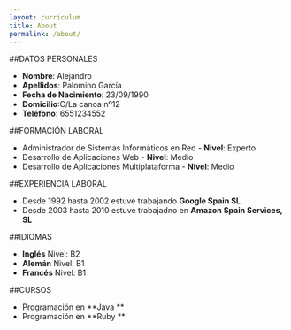 ```yaml
---
layout: curriculum
title: About
permalink: /about/
---
```


##DATOS PERSONALES

* **Nombre**: Alejandro  
* **Apellidos**: Palomino García  
* **Fecha de Nacimiento**: 23/09/1990  
* **Domicilio**:C/La canoa nº12  
* **Teléfono**: 6551234552  


##FORMACIÓN LABORAL

* Administrador de Sistemas Informáticos en Red - **Nivel**: Experto  
* Desarrollo de Aplicaciones Web - **Nivel**: Medio  
* Desarrollo de Aplicaciones Multiplataforma - **Nivel**: Medio  


##EXPERIENCIA LABORAL

* Desde 1992 hasta 2002 estuve trabajando **Google Spain SL**
* Desde 2003 hasta 2010 estuve trabajadno en **Amazon Spain Services, SL**  


##IDIOMAS

* **Inglés** Nivel: B2  
* **Alemán** Nivel: B1  
* **Francés** Nivel: B1  


##CURSOS

* Programación en **Java ** 
* Programación en **Ruby ** 

